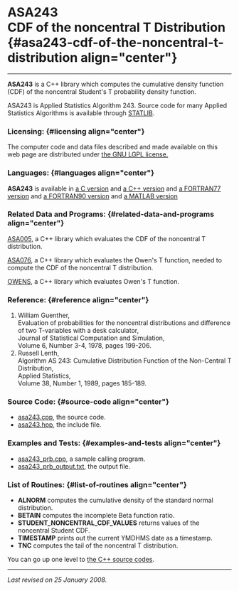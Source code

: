 ASA243\
CDF of the noncentral T Distribution {#asa243-cdf-of-the-noncentral-t-distribution align="center"}
====================================

------------------------------------------------------------------------

**ASA243** is a C++ library which computes the cumulative density
function (CDF) of the noncentral Student's T probability density
function.

ASA243 is Applied Statistics Algorithm 243. Source code for many Applied
Statistics Algorithms is available through
[STATLIB](http://lib.stat.cmu.edu/apstat).

### Licensing: {#licensing align="center"}

The computer code and data files described and made available on this
web page are distributed under [the GNU LGPL
license.](../../txt/gnu_lgpl.txt)

### Languages: {#languages align="center"}

**ASA243** is available in [a C version](../../c_src/asa243/asa243.html)
and [a C++ version](../../cpp_src/asa243/asa243.html) and [a FORTRAN77
version](../../f77_src/asa243/asa243.html) and [a FORTRAN90
version](../../f_src/asa243/asa243.html) and [a MATLAB
version](../../m_src/asa243/asa243.html)

### Related Data and Programs: {#related-data-and-programs align="center"}

[ASA005](../../cpp_src/asa005/asa005.html), a C++ library which
evaluates the CDF of the noncentral T distribution.

[ASA076](../../cpp_src/asa076/asa076.html), a C++ library which
evaluates the Owen's T function, needed to compute the CDF of the
noncentral T distribution.

[OWENS](../../cpp_src/owens/owens.html), a C++ library which evaluates
Owen's T function.

### Reference: {#reference align="center"}

1.  William Guenther,\
    Evaluation of probabilities for the noncentral distributions and
    difference of two T-variables with a desk calculator,\
    Journal of Statistical Computation and Simulation,\
    Volume 6, Number 3-4, 1978, pages 199-206.
2.  Russell Lenth,\
    Algorithm AS 243: Cumulative Distribution Function of the
    Non-Central T Distribution,\
    Applied Statistics,\
    Volume 38, Number 1, 1989, pages 185-189.

### Source Code: {#source-code align="center"}

-   [asa243.cpp](asa243.cpp), the source code.
-   [asa243.hpp](asa243.hpp), the include file.

### Examples and Tests: {#examples-and-tests align="center"}

-   [asa243\_prb.cpp](asa243_prb.cpp), a sample calling program.
-   [asa243\_prb\_output.txt](asa243_prb_output.txt), the output file.

### List of Routines: {#list-of-routines align="center"}

-   **ALNORM** computes the cumulative density of the standard normal
    distribution.
-   **BETAIN** computes the incomplete Beta function ratio.
-   **STUDENT\_NONCENTRAL\_CDF\_VALUES** returns values of the
    noncentral Student CDF.
-   **TIMESTAMP** prints out the current YMDHMS date as a timestamp.
-   **TNC** computes the tail of the noncentral T distribution.

You can go up one level to [the C++ source codes](../cpp_src.html).

------------------------------------------------------------------------

*Last revised on 25 January 2008.*

